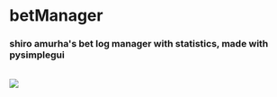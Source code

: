 # betManager
<h3>shiro amurha's bet log manager with statistics, made with pysimplegui</h3><br>
<img src="https://i.ibb.co/fMWdxhW/imagem-2022-08-30-142509400.png" border="0">
